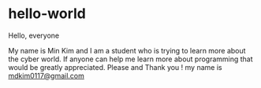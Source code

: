 # hello-world
Hello, everyone

My name is Min Kim and I am a student who is trying to learn more about the cyber world. 
If anyone can help me learn more about programming that would be greatly appreciated. Please and Thank you ! my name is mdkim0117@gmail.com 
